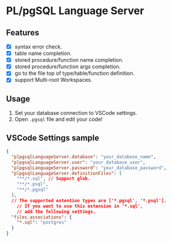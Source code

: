 # PL/pgSQL Language Server

## Features

- [x] syntax error check.
- [x] table name completion.
- [x] stored procedure/function name completion.
- [x] stored procedure/function args completion.
- [x] go to the file top of type/table/function definition.
- [x] support Multi-root Workspaces.

## Usage

1. Set your database connection to VSCode settings.
1. Open `.pgsql` file and edit your code!

## VSCode Settings sample

```json
{
  "plpgsqlLanguageServer.database": "your_database_name",
  "plpgsqlLanguageServer.user": "your_database_user",
  "plpgsqlLanguageServer.password": "your_database_password",
  "plpgsqlLanguageServer.definitionFiles": [
    "**/*.sql", // Support glob.
    "**/*.psql",
    "**/*.pgsql"
  ],
  // The supported extention types are ['*.pgsql', '*.psql'].
	// If you want to use this extension in '*.sql',
	// add the following settings.
  "files.associations": {
    "*.sql": "postgres"
  }
}
```

